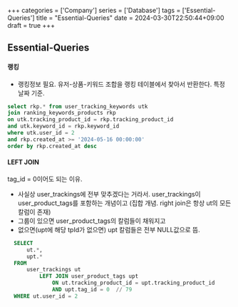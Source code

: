 +++
categories = ['Company']
series = ['Database']
tags = ['Essential-Queries']
title = "Essential-Queries"
date = 2024-03-30T22:50:44+09:00
draft = true
+++
## Essential-Queries

#### 랭킹
- 랭킹정보 필요. 유저-상품-키워드 조합을 랭킹 테이블에서 찾아서 반환한다. 특정 날짜 기준.
```sql  
select rkp.* from user_tracking_keywords utk
join ranking_keywords_products rkp
on utk.tracking_product_id = rkp.tracking_product_id
and utk.keyword_id = rkp.keyword_id
where utk.user_id = 2
and rkp.created_at >= '2024-05-16 00:00:00'
order by rkp.created_at desc
```

#### LEFT JOIN
tag_id = 0이어도 되는 이유.
- 사실상 user_trackings에 전부 맞추겠다는 거라서.
user_trackings이 user_product_tags를 포함하는 개념이고
(집합 개념. right join은 항상 ut의 모든 칼럼이 존재)
- 그룹이 있으면 user_product_tags의 칼럼들이 채워지고
- 없으면(upt에 해당 tpId가 없으면) upt 칼럼들은 전부 NULL값으로 뜸.

```sql
  SELECT
      ut.*,
      upt.*
  FROM
      user_trackings ut
          LEFT JOIN user_product_tags upt
              ON ut.tracking_product_id = upt.tracking_product_id
              AND upt.tag_id = 0  // 79
  WHERE ut.user_id = 2
```